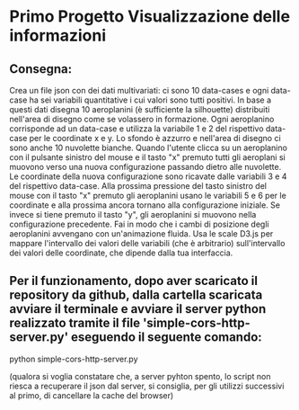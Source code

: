 # Primo Progetto Visualizzazione delle informazioni

## Consegna:

Crea un file json con dei dati multivariati: ci sono 10 data-cases e ogni data-case ha sei variabili quantitative i cui valori sono tutti positivi. 
In base a questi dati disegna 10 aeroplanini (è sufficiente la silhouette) distribuiti nell'area di disegno come se volassero in formazione. 
Ogni aeroplanino corrisponde ad un data-case e utilizza la variabile 1 e 2 del rispettivo data-case per le coordinate x e y. 
Lo sfondo è azzurro e nell'area di disegno ci sono anche 10 nuvolette bianche.
 Quando l'utente clicca su un aeroplanino con il pulsante sinistro del mouse e il tasto "x" premuto tutti gli aeroplani si muovono verso una nuova configurazione passando dietro alle nuvolette. 
Le coordinate della nuova configurazione sono ricavate dalle variabili 3 e 4 del rispettivo data-case. 
Alla prossima pressione del tasto sinistro del mouse con il tasto "x" premuto gli aeroplanini usano le variabili 5 e 6 per le coordinate e alla prossima ancora tornano alla configurazione iniziale. 
Se invece si tiene premuto il tasto "y", gli aeroplanini si muovono nella configurazione precedente. 
Fai in modo che i cambi di posizione degli aeroplanini avvengano con un'animazione fluida. Usa le scale D3.js 
per mappare l'intervallo dei valori delle variabili (che è arbitrario) sull'intervallo dei valori delle coordinate, che dipende dalla tua interfaccia.

## Per il funzionamento, dopo aver scaricato il repository da github, dalla cartella scaricata avviare il terminale e avviare il server python realizzato tramite il file 'simple-cors-http-server.py' eseguendo il seguente comando:

python simple-cors-http-server.py

(qualora si voglia constatare che, a server pyhton spento, lo script non riesca a recuperare il json dal server, si consiglia, per gli utilizzi successivi al primo, di cancellare la cache del browser)
